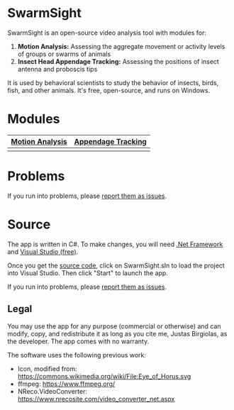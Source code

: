 # SwarmSight
SwarmSight is an open-source video analysis tool with modules for:

 1. **Motion Analysis:** Assessing the aggregate movement or activity levels of groups or swarms of animals
 2. **Insect Head Appendage Tracking:** Assessing the positions of insect antenna and proboscis tips
 
 It is used by behavioral scientists to study the behavior of insects, birds, fish, and other animals. It's free, open-source, and runs on Windows. 

# Modules

| [Motion Analysis](MotionAnalysis.md) | [Appendage Tracking](AppendageTracking.md) |
|---------|---------|
| [ <img scr="https://raw.githubusercontent.com/justasb/SwarmSight/master/Screenshots/Main.JPG"> ](MotionAnalysis.md) | [ <img scr="https://raw.githubusercontent.com/justasb/SwarmSight/master/Screenshots/AntennaTracking.JPG"> ](AppendageTracking.md) |

# Problems
If you run into problems, please [report them as issues](https://github.com/justasb/SwarmSight/issues).

# Source

The app is written in C#. To make changes, you will need [.Net Framework](https://www.microsoft.com/net) and [Visual Studio (free)](https://www.visualstudio.com/products/visual-studio-community-vs).

Once you get the [source code](https://github.com/justasb/SwarmSight/tree/master/Source), click on SwarmSight.sln to load the project into Visual Studio. Then click "Start" to launch the app.

If you run into problems, please [report them as issues](https://github.com/justasb/SwarmSight/issues).

## Legal

You may use the app for any purpose (commercial or otherwise) and can modify, copy, and redistribute it as long as you cite me, Justas Birgiolas, as the developer. The app comes with no warranty. 

The software uses the following previous work:
 - Icon, modified from: https://commons.wikimedia.org/wiki/File:Eye_of_Horus.svg
 - ffmpeg: https://www.ffmpeg.org/
 - NReco.VideoConverter: https://www.nrecosite.com/video_converter_net.aspx
